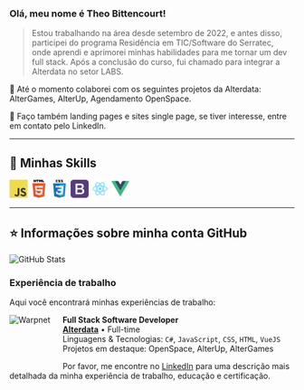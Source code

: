 ###  Olá, meu nome é <strong>Theo Bittencourt!</strong>

> Estou trabalhando na área desde setembro de 2022, e antes disso, participei do programa Residência em TIC/Software do Serratec, onde aprendi e aprimorei minhas habilidades para me tornar um dev full stack. Após a conclusão do curso, fui chamado para integrar a Alterdata no setor LABS.

🔭 Até o momento colaborei com os seguintes projetos da Alterdata: AlterGames, AlterUp, Agendamento OpenSpace.

💬 Faço também landing pages e sites single page, se tiver interesse, entre em contato pelo LinkedIn.

----

## 🚀 Minhas Skills

<code><img height="32" src="https://raw.githubusercontent.com/github/explore/80688e429a7d4ef2fca1e82350fe8e3517d3494d/topics/javascript/javascript.png" alt="Javascript"/></code>
<code><img height="32" src="https://raw.githubusercontent.com/github/explore/80688e429a7d4ef2fca1e82350fe8e3517d3494d/topics/html/html.png" alt="HTML"/></code>
<code><img height="32" src="https://raw.githubusercontent.com/github/explore/80688e429a7d4ef2fca1e82350fe8e3517d3494d/topics/css/css.png" alt="CSS"/></code>
<code><img height="32" src="https://raw.githubusercontent.com/github/explore/80688e429a7d4ef2fca1e82350fe8e3517d3494d/topics/bootstrap/bootstrap.png" alt="Bootstrap"/></code>
<code><img height="32" src="https://raw.githubusercontent.com/github/explore/80688e429a7d4ef2fca1e82350fe8e3517d3494d/topics/react/react.png" alt="React"/></code>
<code><img height="32" src="https://raw.githubusercontent.com/github/explore/80688e429a7d4ef2fca1e82350fe8e3517d3494d/topics/vue/vue.png" alt="VueJS"/></code>



---

## ⭐ Informações sobre minha conta GitHub
![GitHub Stats](https://github-readme-stats.vercel.app/api?username=theobitt&show_icons=true)

### Experiência de trabalho
Aqui você encontrará minhas experiências de trabalho:

[<img align="left" height="94px" width="94px" alt="Warpnet" src="https://pr1.nicelocal.br.com/AxndvW9V2PnVyRcsLbMnQw/440x440,q85/4px-BW84_n0QJGVPszge3NRBsKw-2VcOifrJIjPYFYkOtaCZxxXQ2c7lixLRnOHlwxL8NNiaVu9o2eA1Q2F0geyFHqHBOvumZWCMGro-Y9AhG6BOaAqQ0g"/>](https://www.alterdata.com.br/)

**Full Stack Software Developer** \
[**Alterdata**](https://www.alterdata.com.br/) • Full-time \
Linguagens & Tecnologias: `C#`, `JavaScript`, `CSS`, `HTML`, `VueJS`\
Projetos em destaque: OpenSpace, AlterUp, AlterGames
<br/>


Por favor, me encontre no [LinkedIn](https://www.linkedin.com/in/theobittencourt/) para uma descrição mais detalhada da minha experiência de trabalho, educação e certificação.

<!--
**theobitt/theobitt** is a ✨ _special_ ✨ repository because its `README.md` (this file) appears on your GitHub profile.


